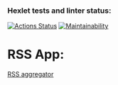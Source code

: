### Hexlet tests and linter status:

[![Actions Status](https://github.com/polina-belyakaeva/frontend-project-11/actions/workflows/hexlet-check.yml/badge.svg)](https://github.com/polina-belyakaeva/frontend-project-11/actions)
[![Maintainability](https://api.codeclimate.com/v1/badges/65367243ffbb5a3507d0/maintainability)](https://codeclimate.com/github/polina-belyakaeva/frontend-project-11/maintainability)

# RSS App:

[RSS aggregator](https://frontend-project-11-swart-five.vercel.app/)
